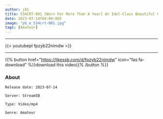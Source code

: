 ```yaml
---
author: j91
title: 534CRT-001 [Worn For More Than A Year] An Idol-Class Beautiful Girl Who Is Twice Delicious In One-Quarter Length Pants And Cherry-Colored Underwear_young Extract Drips In The Car *Please Don’t Buy Unless You Like Young Girls’ Pants. (Riko Hino)
date: 2023-07-14T04:00:00Z
image: "pb_e_534crt-001.jpg"
tags: [Amateur]
---
```

___

{{< youtubepl fpzyb22nimdw >}}
___

{{% button href="https://likessb.com/d/fpzyb22nimdw" icon="fas fa-download" %}}download this video{{% /button %}}
### About

`Release date: 2023-07-14`

`Server: StreamSB`

`Type: Video/mp4`

`Genre:	Amateur`